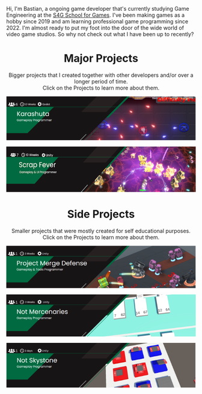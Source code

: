 Hi, I'm Bastian, a ongoing game developer that's currently studying Game Engineering at the [S4G School for Games](https://www.school4games.net/).
I've been making games as a hobby since 2019 and am learning professional game programming since 2022. I'm almost ready to put my foot into the door of the wide world of video game studios.
So why not check out what I have been up to recently?

<div align="center">
  
# Major Projects

<p> Bigger projects that I created together with other developers and/or over a longer period of time. <br> Click on the Projects to learn more about them.</p>

[![Karashuta](readme/KarashutaBanner.png)](https://github.com/BasKrueger/Karashuta_)

[![ScrapFeverBanner](readme/ScrapFeverBanner.png)](https://github.com/BasKrueger/ScrapFever/tree/main)
  
# Side Projects
<p> Smaller projects that were mostly created for self educational purposes. <br> Click on the Projects to learn more about them.</p>

[![ProjectMergeDefense](readme/MergeDefenseBanner.png)](https://github.com/BasKrueger/MergeDefense)

[![NotMercenaries](readme/NotMercenariesBanner.png)](https://github.com/BasKrueger/NotMercenaries/tree/main)

[![NotSkystones](readme/NotSkystoneBanner.png)](https://github.com/BasKrueger/Not-Skystone)
</div>
